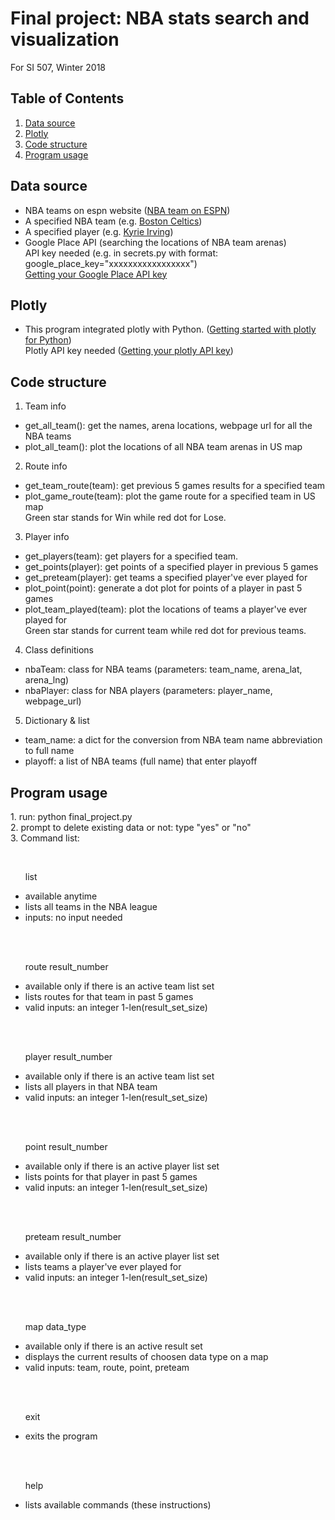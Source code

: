 # Final project: NBA stats search and visualization

For SI 507, Winter 2018
## Table of Contents
1. [Data source](#data-source)
2. [Plotly](#plotly)
3. [Code structure](#code-structure)
4. [Program usage](#program-usage)

## Data source
 * NBA teams on espn website ([NBA team on ESPN](http://www.espn.com/nba/teams)) 
 * A specified NBA team (e.g. [Boston Celtics](http://www.espn.com/nba/team/stats/_/name/bos/boston-celtics)) 
 * A specified player (e.g. [Kyrie Irving](http://www.espn.com/nba/player/stats/_/id/6442/kyrie-irving))
 * Google Place API (searching the locations of NBA team arenas)
   <br>API key needed (e.g. in secrets.py with format: google_place_key="xxxxxxxxxxxxxxxxx")</br>
   [Getting your Google Place API key](https://developers.google.com/places/web-service/get-api-key)

## Plotly
 * This program integrated plotly with Python. ([Getting started with plotly for Python](https://plot.ly/python/getting-started/))
   <br>Plotly API key needed ([Getting your plotly API key](https://plot.ly/api/))
   
## Code structure
1. Team info
 * get_all_team(): get the names, arena locations, webpage url for all the NBA teams
 * plot_all_team(): plot the locations of all NBA team arenas in US map
2. Route info
 * get_team_route(team): get previous 5 games results for a specified team
 * plot_game_route(team): plot the game route for a specified team in US map
   <br>Green star stands for Win while red dot for Lose.</br> 
3. Player info
 * get_players(team): get players for a specified team.
 * get_points(player): get points of a specified player in previous 5 games
 * get_preteam(player): get teams a specified player've ever played for
 * plot_point(point): generate a dot plot for points of a player in past 5 games
 * plot_team_played(team): plot the locations of teams a player've ever played for
   <br>Green star stands for current team while red dot for previous teams.</br>
4. Class definitions
 * nbaTeam: class for NBA teams (parameters: team_name, arena_lat, arena_lng)
 * nbaPlayer: class for NBA players (parameters: player_name, webpage_url)
5. Dictionary & list
 * team_name: a dict for the conversion from NBA team name abbreviation to full name
 * playoff: a list of NBA teams (full name) that enter playoff

## Program usage
1. run: python final_project.py<br>
2. prompt to delete existing data or not: type "yes" or "no"<br>
3. Command list:<br>
<div>
   <ul>
	<p>list</p>
	<li>available anytime</li>
	<li>lists all teams in the NBA league</li>
	<li>inputs: no input needed</li>
   </ul>
   <ul>
	<p>route result_number</p> 
	<li>available only if there is an active team list set</li>
	<li>lists routes for that team in past 5 games</li>
	<li>valid inputs: an integer 1-len(result_set_size)</li>
   </ul>
   <ul>
	<p>player result_number</p>
	<li>available only if there is an active team list set</li>
	<li>lists all players in that NBA team</li>
	<li>valid inputs: an integer 1-len(result_set_size)</li>
   </ul>
   <ul>
	<p>point result_number</p>
	<li>available only if there is an active player list set</li>
	<li>lists points for that player in past 5 games</li>
	<li>valid inputs: an integer 1-len(result_set_size)</li>
   </ul>
   <ul>
	<p>preteam result_number</p>
	<li>available only if there is an active player list set</li>
	<li>lists teams a player've ever played for</li>
	<li>valid inputs: an integer 1-len(result_set_size)</li>
   </ul>
   <ul>
	<p>map data_type</p>
	<li>available only if there is an active result set</li>
	<li>displays the current results of choosen data type on a map</li>
	<li>valid inputs: team, route, point, preteam</li>
   </ul>
   <ul>
	<p>exit</p>
	<li>exits the program</li>
   </ul>
   <ul>
	<p>help</p>
	<li>lists available commands (these instructions)</li>
   </ul>
</div>
